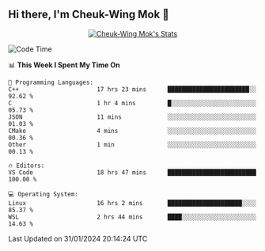 ## Hi there, I'm Cheuk-Wing Mok 👋

<!--
**mozro0327/mozro0327** is a ✨ _special_ ✨ repository because its `README.md` (this file) appears on your GitHub profile.

Here are some ideas to get you started:

- 🔭 I’m currently working on ...
- 🌱 I’m currently learning ...
- 👯 I’m looking to collaborate on ...
- 🤔 I’m looking for help with ...
- 💬 Ask me about ...
- 📫 How to reach me: ...
- 😄 Pronouns: ...
- ⚡ Fun fact: ...
-->

<p align="center">
  <a href="https://github.com/mozro0327" class="rich-diff-level-one">
    <img src="https://github-readme-stats.vercel.app/api?username=mozro0327&title_color=333&text_color=777" alt="Cheuk-Wing Mok's Stats" >
    <!-- &hide=issues
    <img src="https://github-readme-stats.vercel.app/api?username=mozro0327&hide=issues&title_color=333&text_color=777" alt="Cheuk-Wing Mok's Stats" >
    -->
  </a>
</p>

<!--START_SECTION:waka-->
![Code Time](http://img.shields.io/badge/Code%20Time-2%2C307%20hrs%2010%20mins-blue)

📊 **This Week I Spent My Time On** 

```text
💬 Programming Languages: 
C++                      17 hrs 23 mins      ███████████████████████░░   92.62 % 
C                        1 hr 4 mins         █░░░░░░░░░░░░░░░░░░░░░░░░   05.73 % 
JSON                     11 mins             ░░░░░░░░░░░░░░░░░░░░░░░░░   01.03 % 
CMake                    4 mins              ░░░░░░░░░░░░░░░░░░░░░░░░░   00.36 % 
Other                    1 min               ░░░░░░░░░░░░░░░░░░░░░░░░░   00.13 % 

🔥 Editors: 
VS Code                  18 hrs 47 mins      █████████████████████████   100.00 % 

💻 Operating System: 
Linux                    16 hrs 2 mins       █████████████████████░░░░   85.37 % 
WSL                      2 hrs 44 mins       ████░░░░░░░░░░░░░░░░░░░░░   14.63 % 
```


 Last Updated on 31/01/2024 20:14:24 UTC
<!--END_SECTION:waka-->
